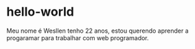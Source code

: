 # hello-world
Meu nome é Wesllen tenho 22 anos,  estou querendo aprender a progaramar para trabalhar com web programador.
